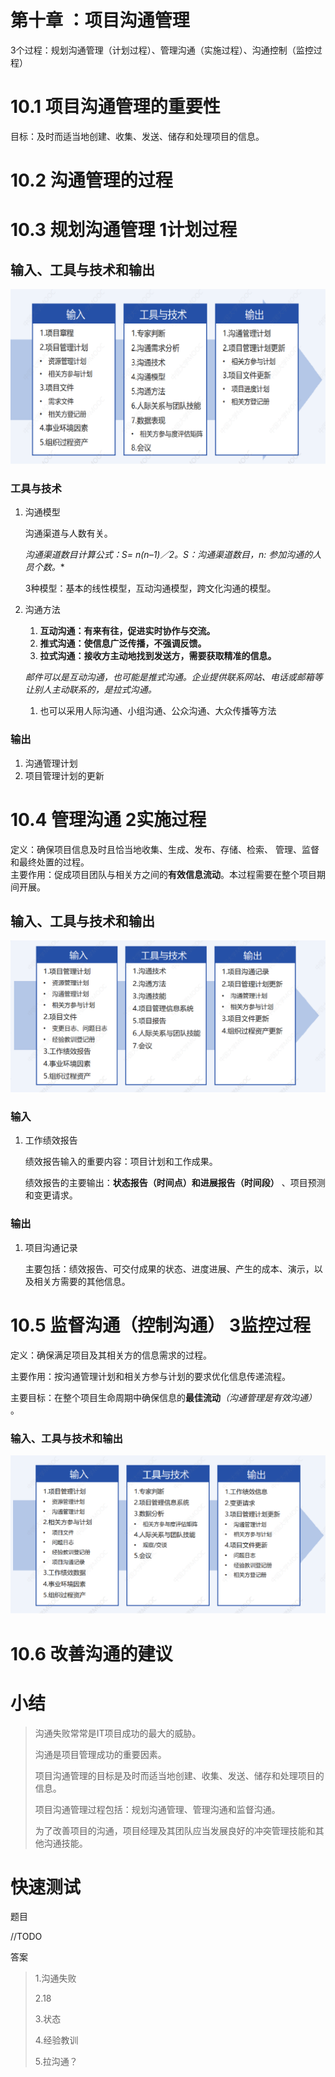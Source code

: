 # 第十章 ：项目沟通管理

3个过程：规划沟通管理（计划过程）、管理沟通（实施过程）、沟通控制（监控过程）

# 10.1  项目沟通管理的重要性

目标：及时而适当地创建、收集、发送、储存和处理项目的信息。

# 10.2  沟通管理的过程

# 10.3  规划沟通管理 1计划过程

## 输入、工具与技术和输出

​![image](assets/image-20240607151909-t1qvf12.png)​

### 工具与技术

1. 沟通模型

    沟通渠道与人数有关。

    **沟通渠道数目计算公式：S= n*(n–1)／2。S：沟通渠道数目，n:  参加沟通的人员个数。**

    3种模型：基本的线性模型，互动沟通模型，跨文化沟通的模型。
2. 沟通方法

    1. **互动沟通：有来有往，促进实时协作与交流。**
    2. **推式沟通：使信息广泛传播，不强调反馈。**
    3. **拉式沟通：接收方主动地找到发送方，需要获取精准的信息。**

    *邮件可以是互动沟通，也可能是推式沟通。企业提供联系网站、电话或邮箱等让别人主动联系的，是拉式沟通。*

    1. 也可以采用人际沟通、小组沟通、公众沟通、大众传播等方法

### 输出

1. 沟通管理计划
2. 项目管理计划的更新

# 10.4  管理沟通 2实施过程

定义：确保项目信息及时且恰当地收集、生成、发布、存储、检索、 管理、监督和最终处置的过程。  
主要作用：促成项目团队与相关方之间的**有效信息流动**。本过程需要在整个项目期间开展。

## 输入、工具与技术和输出

​![image](assets/image-20240607153124-ov8yguh.png)​

### 输入

1. 工作绩效报告

    绩效报告输入的重要内容：项目计划和工作成果。

    绩效报告的主要输出：**状态报告（时间点）和进展报告（时间段）** 、项目预测和变更请求。

### 输出

1. 项目沟通记录

    主要包括：绩效报告、可交付成果的状态、进度进展、产生的成本、演示，以及相关方需要的其他信息。

# 10.5  监督沟通（控制沟通） 3监控过程

定义：确保满足项目及其相关方的信息需求的过程。

主要作用：按沟通管理计划和相关方参与计划的要求优化信息传递流程。

主要目标：在整个项目生命周期中确保信息的**最佳流动**​ *（沟通管理是有效沟通）* 。

### 输入、工具与技术和输出

​![image](assets/image-20240607153816-j6oonih.png)​

# 10.6  改善沟通的建议

# 小结

> 沟通失败常常是IT项目成功的最大的威胁。
>
> 沟通是项目管理成功的重要因素。
>
> 项目沟通管理的目标是及时而适当地创建、收集、发送、储存和处理项目的信息。
>
> 项目沟通管理过程包括：规划沟通管理、管理沟通和监督沟通。
>
> 为了改善项目的沟通，项目经理及其团队应当发展良好的冲突管理技能和其他沟通技能。

# 快速测试

题目

//TODO

答案

> 1.沟通失败
>
> 2.18
>
> 3.状态
>
> 4.经验教训
>
> 5.拉沟通？

‍
